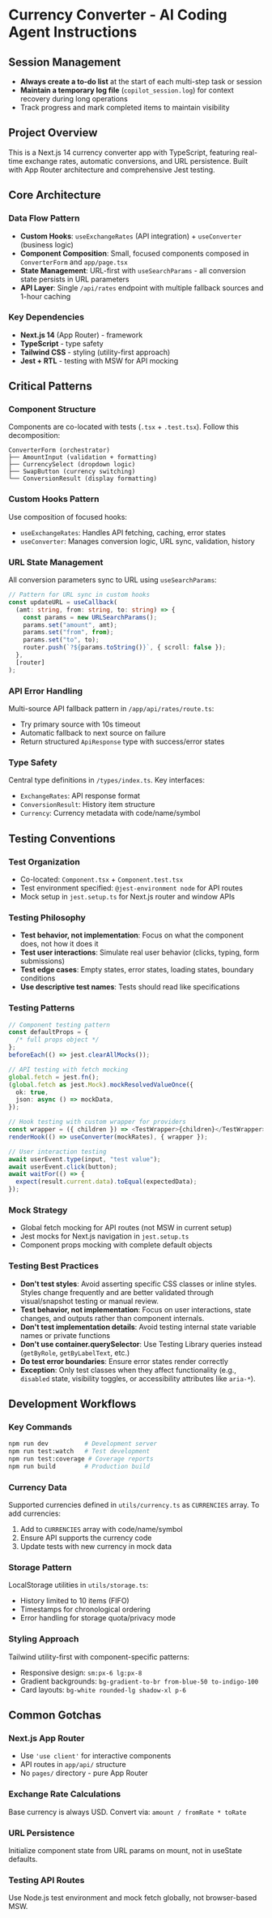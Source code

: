 # Currency Converter - AI Coding Agent Instructions

## Session Management

- **Always create a to-do list** at the start of each multi-step task or session
- **Maintain a temporary log file** (`copilot_session.log`) for context recovery during long operations
- Track progress and mark completed items to maintain visibility

## Project Overview

This is a Next.js 14 currency converter app with TypeScript, featuring real-time exchange rates, automatic conversions, and URL persistence. Built with App Router architecture and comprehensive Jest testing.

## Core Architecture

### Data Flow Pattern

- **Custom Hooks**: `useExchangeRates` (API integration) + `useConverter` (business logic)
- **Component Composition**: Small, focused components composed in `ConverterForm` and `app/page.tsx`
- **State Management**: URL-first with `useSearchParams` - all conversion state persists in URL parameters
- **API Layer**: Single `/api/rates` endpoint with multiple fallback sources and 1-hour caching

### Key Dependencies

- **Next.js 14** (App Router) - framework
- **TypeScript** - type safety
- **Tailwind CSS** - styling (utility-first approach)
- **Jest + RTL** - testing with MSW for API mocking

## Critical Patterns

### Component Structure

Components are co-located with tests (`.tsx` + `.test.tsx`). Follow this decomposition:

```
ConverterForm (orchestrator)
├── AmountInput (validation + formatting)
├── CurrencySelect (dropdown logic)
├── SwapButton (currency switching)
└── ConversionResult (display formatting)
```

### Custom Hooks Pattern

Use composition of focused hooks:

- `useExchangeRates`: Handles API fetching, caching, error states
- `useConverter`: Manages conversion logic, URL sync, validation, history

### URL State Management

All conversion parameters sync to URL using `useSearchParams`:

```typescript
// Pattern for URL sync in custom hooks
const updateURL = useCallback(
  (amt: string, from: string, to: string) => {
    const params = new URLSearchParams();
    params.set("amount", amt);
    params.set("from", from);
    params.set("to", to);
    router.push(`?${params.toString()}`, { scroll: false });
  },
  [router]
);
```

### API Error Handling

Multi-source API fallback pattern in `/app/api/rates/route.ts`:

- Try primary source with 10s timeout
- Automatic fallback to next source on failure
- Return structured `ApiResponse` type with success/error states

### Type Safety

Central type definitions in `/types/index.ts`. Key interfaces:

- `ExchangeRates`: API response format
- `ConversionResult`: History item structure
- `Currency`: Currency metadata with code/name/symbol

## Testing Conventions

### Test Organization

- Co-located: `Component.tsx` + `Component.test.tsx`
- Test environment specified: `@jest-environment node` for API routes
- Mock setup in `jest.setup.ts` for Next.js router and window APIs

### Testing Philosophy

- **Test behavior, not implementation**: Focus on what the component does, not how it does it
- **Test user interactions**: Simulate real user behavior (clicks, typing, form submissions)
- **Test edge cases**: Empty states, error states, loading states, boundary conditions
- **Use descriptive test names**: Tests should read like specifications

### Testing Patterns

```typescript
// Component testing pattern
const defaultProps = {
  /* full props object */
};
beforeEach(() => jest.clearAllMocks());

// API testing with fetch mocking
global.fetch = jest.fn();
(global.fetch as jest.Mock).mockResolvedValueOnce({
  ok: true,
  json: async () => mockData,
});

// Hook testing with custom wrapper for providers
const wrapper = ({ children }) => <TestWrapper>{children}</TestWrapper>;
renderHook(() => useConverter(mockRates), { wrapper });

// User interaction testing
await userEvent.type(input, "test value");
await userEvent.click(button);
await waitFor(() => {
  expect(result.current.data).toEqual(expectedData);
});
```

### Mock Strategy

- Global fetch mocking for API routes (not MSW in current setup)
- Jest mocks for Next.js navigation in `jest.setup.ts`
- Component props mocking with complete default objects

### Testing Best Practices

- **Don't test styles**: Avoid asserting specific CSS classes or inline styles. Styles change frequently and are better validated through visual/snapshot testing or manual review.
- **Test behavior, not implementation**: Focus on user interactions, state changes, and outputs rather than component internals.
- **Don't test implementation details**: Avoid testing internal state variable names or private functions
- **Don't use container.querySelector**: Use Testing Library queries instead (`getByRole`, `getByLabelText`, etc.)
- **Do test error boundaries**: Ensure error states render correctly
- **Exception**: Only test classes when they affect functionality (e.g., `disabled` state, visibility toggles, or accessibility attributes like `aria-*`).

## Development Workflows

### Key Commands

```bash
npm run dev          # Development server
npm run test:watch   # Test development
npm run test:coverage # Coverage reports
npm run build        # Production build
```

### Currency Data

Supported currencies defined in `utils/currency.ts` as `CURRENCIES` array. To add currencies:

1. Add to `CURRENCIES` array with code/name/symbol
2. Ensure API supports the currency code
3. Update tests with new currency in mock data

### Storage Pattern

LocalStorage utilities in `utils/storage.ts`:

- History limited to 10 items (FIFO)
- Timestamps for chronological ordering
- Error handling for storage quota/privacy mode

### Styling Approach

Tailwind utility-first with component-specific patterns:

- Responsive design: `sm:px-6 lg:px-8`
- Gradient backgrounds: `bg-gradient-to-br from-blue-50 to-indigo-100`
- Card layouts: `bg-white rounded-lg shadow-xl p-6`

## Common Gotchas

### Next.js App Router

- Use `'use client'` for interactive components
- API routes in `app/api/` structure
- No `pages/` directory - pure App Router

### Exchange Rate Calculations

Base currency is always USD. Convert via: `amount / fromRate * toRate`

### URL Persistence

Initialize component state from URL params on mount, not in useState defaults.

### Testing API Routes

Use Node.js test environment and mock fetch globally, not browser-based MSW.

